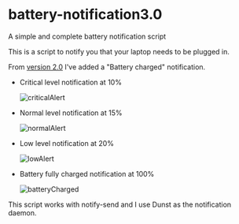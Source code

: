 # battery-notification3.0
 A simple and complete battery notification script 

This is a script to notify you that your laptop needs to be plugged in.

From [version 2.0](https://github.com/enigmatic-system/battery-notification2.0) I've added a "Battery charged" notification.

  - Critical level notification at 10%
  
      ![criticalAlert](https://i.imgur.com/e19xBU3.png)
      
  - Normal level notification at 15%
  
      ![normalAlert](https://i.imgur.com/cyBHsC7.png?1)
      
  - Low level notification at 20%
  
      ![lowAlert](https://i.imgur.com/7ZP2JEe.png)
  
  - Battery fully charged notification at 100%
  
      ![batteryCharged](https://i.imgur.com/6rdveLY.png)

This script works with notify-send and I use Dunst as the notification daemon.
